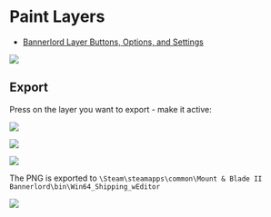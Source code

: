 # Paint Layers

* [Bannerlord Layer Buttons, Options, and Settings](https://docs.google.com/document/d/1EiLvSZEJ_88fnva6d9s8H36XLH13YkVdim6jABe095s/edit?tab=t.0#heading=h.dgrgdel5p3vz)

![](/pics/2410261222.png)

## Export

Press on the layer you want to export - make it active:

![](/pics/2410261222b.png)


![](/pics/2410261222c.png)

![](/pics/2410261222d.png)

The PNG is exported to `\Steam\steamapps\common\Mount & Blade II Bannerlord\bin\Win64_Shipping_wEditor`

![](/pics/2410261224.png)